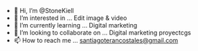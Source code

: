 - 👋 Hi, I’m @StoneKiell
- 👀 I’m interested in ... Edit image & video
- 🌱 I’m currently learning ... Digital marketing
- 💞️ I’m looking to collaborate on ... Digital marketing proyectcgs
- 📫 How to reach me ... santiagoterancostales@gmail.com

<!---
StoneKiell/StoneKiell is a ✨ special ✨ repository because its `README.md` (this file) appears on your GitHub profile.
You can click the Preview link to take a look at your changes.
--->
